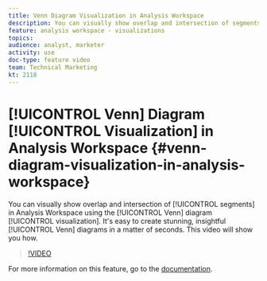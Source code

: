 ```yaml
---
title: Venn Diagram Visualization in Analysis Workspace
description: You can visually show overlap and intersection of segments in Analysis Workspace using the Venn diagram visualization. It's easy to create stunning, insightful Venn diagrams in a matter of seconds. This video will show you how.
feature: analysis workspace - visualizations
topics: 
audience: analyst, marketer
activity: use
doc-type: feature video
team: Technical Marketing
kt: 2118
---
```


# [!UICONTROL Venn] Diagram [!UICONTROL Visualization] in Analysis Workspace {#venn-diagram-visualization-in-analysis-workspace}

You can visually show overlap and intersection of [!UICONTROL segments] in Analysis Workspace using the [!UICONTROL Venn] diagram [!UICONTROL visualization]. It's easy to create stunning, insightful [!UICONTROL Venn] diagrams in a matter of seconds. This video will show you how.

>[!VIDEO](https://video.tv.adobe.com/v/23987/?quality=12)

For more information on this feature, go to the [documentation](https://marketing.adobe.com/resources/help/en_US/analytics/analysis-workspace/venn.html).
